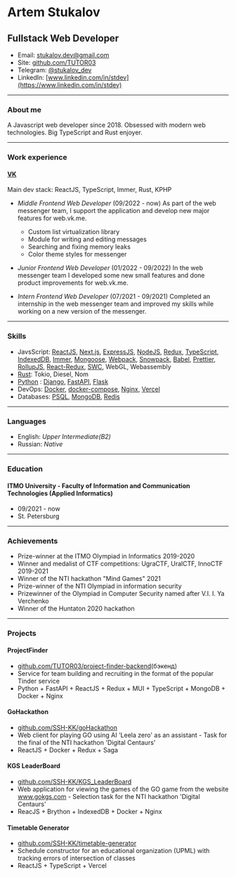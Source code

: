 # Artem Stukalov

## Fullstack Web Developer

- Email: stukalov.dev@gmail.com
- Site: [github.com/TUTOR03](https://github.com/TUTOR03)
- Telegram: [@stukalov_dev](https://t.me/stukalov_dev)
- LinkedIn: [www.linkedin.com/in/stdev](https://www.linkedin.com/in/stdev)

---

### About me

A Javascript web developer since 2018. Obsessed with modern web technologies. Big TypeScript and Rust enjoyer.

---

### Work experience

#### [VK](https://vk.com)

Main dev stack: ReactJS, TypeScript, Immer, Rust, KPHP

- _Middle Frontend Web Developer_ (09/2022 - now)
  As part of the web messenger team, I support the application and develop new major features for web.vk.me.

  - Custom list virtualization library
  - Module for writing and editing messages
  - Searching and fixing memory leaks
  - Сolor theme styles for messenger

- _Junior Frontend Web Developer_ (01/2022 - 09/2022)
  In the web messenger team I developed some new small features and done product improvements for web.vk.me.

- _Intern Frontend Web Developer_ (07/2021 - 09/2021)
  Completed an internship in the web messenger team and improved my skills while working on a new version of the messenger.

---

### Skills

- JavsScript: [ReactJS](https://reactjs.org), [Next.js](https://nextjs.org), [ExpressJS](https://expressjs.com), [NodeJS](https://nodejs.org), [Redux](https://redux.js.org), [TypeScript](https://www.typescriptlang.org), [IndexedDB](https://github.com/jakearchibald/idb), [Immer](https://immerjs.github.io/immer), [Mongoose](https://mongoosejs.com), [Webpack](https://webpack.js.org), [Snowpack](https://www.snowpack.dev), [Babel](https://babeljs.io), [Prettier](https://prettier.io), [RollupJS](https://rollupjs.org), [React-Redux](https://react-redux.js.org), [SWC](https://swc.rs), WebGL, Webassembly
- [Rust](https://www.rust-lang.org): Tokio, Diesel, Nom
- [Python](https://www.python.org) : [Django](https://www.djangoproject.com), [FastAPI](https://fastapi.tiangolo.com), [Flask](https://flask.palletsprojects.com)
- DevOps: [Docker](https://www.docker.com), [docker-compose](https://docs.docker.com/compose), [Nginx](https://nginx.org), [Vercel](https://vercel.com)
- Databases: [PSQL](https://postgrespro.ru), [MongoDB](https://www.mongodb.com), [Redis](https://redis.io)

---

### Languages

- English: _Upper Intermediate(B2)_
- Russian: _Native_

---

### Education

#### ITMO University - Faculty of Information and Communication Technologies (Applied Informatics)

- 09/2021 - now
- St. Petersburg

---

### Achievements

- Prize-winner at the ITMO Olympiad in Informatics 2019-2020
- Winner and medalist of CTF competitions: UgraCTF, UralCTF, InnoCTF 2019-2021
- Winner of the NTI hackathon "Mind Games" 2021
- Prize-winner of the NTI Olympiad in information security
- Prizewinner of the Olympiad in Computer Security named after V.I. I. Ya Verchenko
- Winner of the Huntaton 2020 hackathon

---

### Projects

#### ProjectFinder

- [github.com/TUTOR03/project-finder-backend](https://github.com/TUTOR03/project-finder-backend)(бэкенд)
- Service for team building and recruiting in the format of the popular Tinder service
- Python + FastAPI + ReactJS + Redux + MUI + TypeScript + MongoDB + Docker + Nginx

#### GoHackathon

- [github.com/SSH-KK/goHackathon](https://github.com/SSH-KK/goHackathon)
- Web client for playing GO using AI 'Leela zero' as an assistant - Task for the final of the NTI hackathon 'Digital Centaurs'
- ReactJS + Docker + Redux + Saga

#### KGS LeaderBoard

- [github.com/SSH-KK/KGS_LeaderBoard](https://github.com/SSH-KK/KGS_LeaderBoard)
- Web application for viewing the games of the GO game from the website www.gokgs.com - Selection task for the NTI hackathon 'Digital Centaurs'
- ReacJS + Brython + IndexedDB + Docker + Nginx

#### Timetable Generator

- [github.com/SSH-KK/timetable-generator](https://github.com/SSH-KK/timetable-generator)
- Schedule constructor for an educational organization (UPML) with tracking errors of intersection of classes
- ReactJS + TypeScript + Vercel
